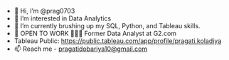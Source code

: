 - 👋 Hi, I’m @prag0703
- 👀 I’m interested in Data Analytics
- 🌱 I’m currently brushing up my SQL, Python, and Tableau skills.
- 📌 OPEN TO WORK 👩🏻‍💻 Former Data Analyst at G2.com
- Tableau Public: https://public.tableau.com/app/profile/pragati.koladiya
- 📫 Reach me - pragatidobariya10@gmail.com

<!---
prag0703/prag0703 is a ✨ special ✨ repository because its `README.md` (this file) appears on your GitHub profile.
You can click the Preview link to take a look at your changes.
--->
